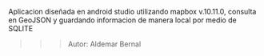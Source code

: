 Aplicacion diseñada en android studio utilizando mapbox v.10.11.0, consulta en GeoJSON  y guardando informacion de manera local por medio de SQLITE
>>>Autor: Aldemar Bernal
